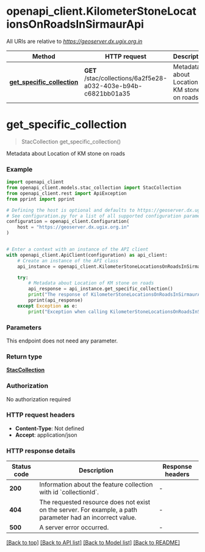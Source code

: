 # openapi_client.KilometerStoneLocationsOnRoadsInSirmaurApi

All URIs are relative to *https://geoserver.dx.ugix.org.in*

Method | HTTP request | Description
------------- | ------------- | -------------
[**get_specific_collection**](KilometerStoneLocationsOnRoadsInSirmaurApi.md#get_specific_collection) | **GET** /stac/collections/6a2f5e28-a032-403e-b94b-c6821bb01a35 | Metadata about Location of KM stone on roads


# **get_specific_collection**
> StacCollection get_specific_collection()

Metadata about Location of KM stone on roads

### Example


```python
import openapi_client
from openapi_client.models.stac_collection import StacCollection
from openapi_client.rest import ApiException
from pprint import pprint

# Defining the host is optional and defaults to https://geoserver.dx.ugix.org.in
# See configuration.py for a list of all supported configuration parameters.
configuration = openapi_client.Configuration(
    host = "https://geoserver.dx.ugix.org.in"
)


# Enter a context with an instance of the API client
with openapi_client.ApiClient(configuration) as api_client:
    # Create an instance of the API class
    api_instance = openapi_client.KilometerStoneLocationsOnRoadsInSirmaurApi(api_client)

    try:
        # Metadata about Location of KM stone on roads
        api_response = api_instance.get_specific_collection()
        print("The response of KilometerStoneLocationsOnRoadsInSirmaurApi->get_specific_collection:\n")
        pprint(api_response)
    except Exception as e:
        print("Exception when calling KilometerStoneLocationsOnRoadsInSirmaurApi->get_specific_collection: %s\n" % e)
```



### Parameters

This endpoint does not need any parameter.

### Return type

[**StacCollection**](StacCollection.md)

### Authorization

No authorization required

### HTTP request headers

 - **Content-Type**: Not defined
 - **Accept**: application/json

### HTTP response details

| Status code | Description | Response headers |
|-------------|-------------|------------------|
**200** | Information about the feature collection with id &#x60;collectionId&#x60;. |  -  |
**404** | The requested resource does not exist on the server. For example, a path parameter had an incorrect value. |  -  |
**500** | A server error occurred. |  -  |

[[Back to top]](#) [[Back to API list]](../README.md#documentation-for-api-endpoints) [[Back to Model list]](../README.md#documentation-for-models) [[Back to README]](../README.md)

